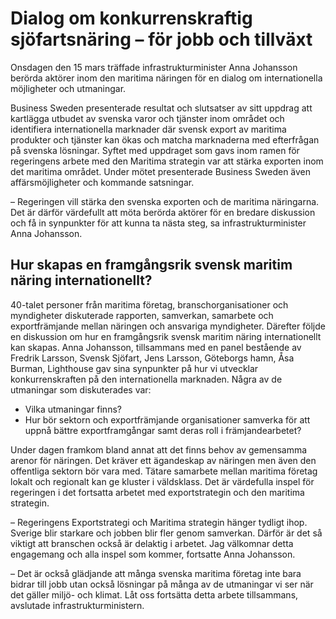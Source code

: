# Dialog om konkurrenskraftig sjöfartsnäring – för jobb och tillväxt

Onsdagen den 15 mars träffade infrastrukturminister Anna Johansson berörda aktörer inom den maritima näringen för en dialog om internationella möjligheter och utmaningar.

Business Sweden presenterade resultat och slutsatser av sitt uppdrag att kartlägga utbudet av svenska varor och tjänster inom området och identifiera interna­tionella marknader där svensk export av maritima produkter och tjänster kan ökas och matcha mark­naderna med efterfrågan på svenska lösningar. Syftet med uppdraget som gavs inom ramen för regeringens arbete med den Maritima strategin var att stärka exporten inom det maritima området. Under mötet presenterade Business Sweden även affärsmöjligheter och kommande satsningar.

– Regeringen vill stärka den svenska exporten och de maritima näringarna. Det är därför värdefullt att möta berörda aktörer för en bredare diskussion och få in synpunkter för att kunna ta nästa steg, sa infrastrukturminister Anna Johansson.

## Hur skapas en framgångsrik svensk maritim näring internationellt?

40-talet personer från maritima företag, branschorganisationer och myndigheter diskuterade rapporten, samverkan, samarbete och exportfrämjande mellan näringen och ansvariga myndigheter. Därefter följde en diskussion om hur en framgångsrik svensk maritim näring internationellt kan skapas. Anna Johansson, tillsammans med en panel bestående av Fredrik Larsson, Svensk Sjöfart, Jens Larsson, Göteborgs hamn, Åsa Burman, Lighthouse gav sina synpunkter på hur vi utvecklar konkurrenskraften på den internationella marknaden. Några av de utmaningar som diskuterades var:

* Vilka utmaningar finns?
* Hur bör sektorn och exportfrämjande organisationer samverka för att uppnå bättre exportframgångar samt deras roll i främjandearbetet?

Under dagen framkom bland annat att det finns behov av gemensamma arenor för näringen. Det kräver ett ägandeskap av näringen men även den offentliga sektorn bör vara med. Tätare samarbete mellan maritima företag lokalt och regionalt kan ge kluster i väldsklass. Det är värdefulla inspel för regeringen i det fortsatta arbetet med exportstrategin och den maritima strategin.

– Regeringens Exportstrategi och Maritima strategin hänger tydligt ihop. Sverige blir starkare och jobben blir fler genom samverkan. Därför är det så viktigt att branschen också är delaktig i arbetet. Jag välkomnar detta engagemang och alla inspel som kommer, fortsatte Anna Johansson.

– Det är också glädjande att många svenska maritima företag inte bara bidrar till jobb utan också lösningar på många av de utmaningar vi ser när det gäller miljö- och klimat. Låt oss fortsätta detta arbete tillsammans, avslutade infrastrukturministern.

